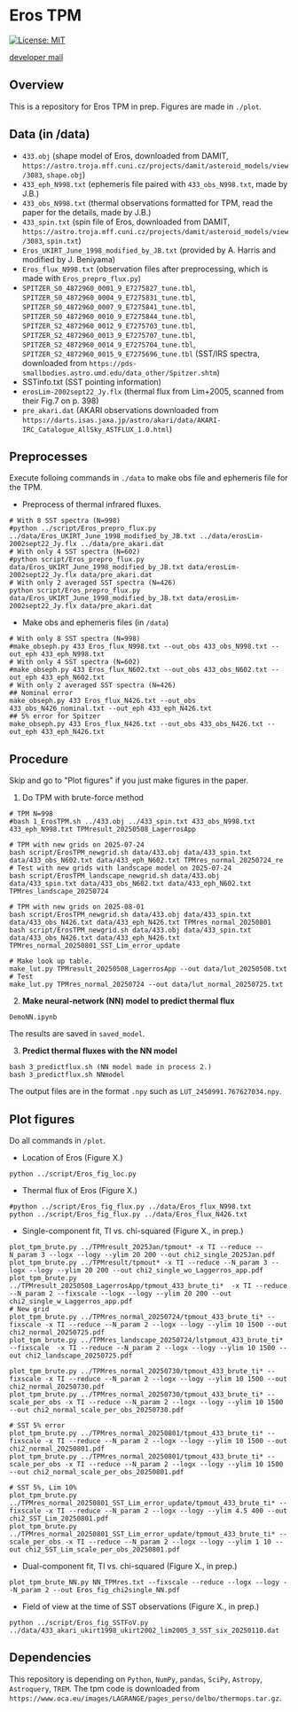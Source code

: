 # Eros TPM
[![License: MIT](https://img.shields.io/badge/License-MIT-yellow.svg)](https://opensource.org/licenses/MIT)

[developer mail](mailto:jbeniyama@oca.eu)

## Overview
This is a repository for Eros TPM in prep.
Figures are made in `./plot`.

## Data (in /data)
* `433.obj` (shape model of Eros, downloaded from DAMIT, `https://astro.troja.mff.cuni.cz/projects/damit/asteroid_models/view/3083`, `shape.obj`)
* `433_eph_N998.txt` (ephemeris file paired with `433_obs_N998.txt`, made by J.B.)
* `433_obs_N998.txt` (thermal observations formatted for TPM, read the paper for the details, made by J.B.)
* `433_spin.txt` (spin file of Eros, downloaded from DAMIT, `https://astro.troja.mff.cuni.cz/projects/damit/asteroid_models/view/3083`, `spin.txt`)
* `Eros_UKIRT_June_1998_modified_by_JB.txt` (provided by A. Harris and modified by J. Beniyama)
* `Eros_flux_N998.txt` (observation files after preprocessing, which is made with `Eros_prepro_flux.py`)
* `SPITZER_S0_4872960_0001_9_E7275827_tune.tbl`, `SPITZER_S0_4872960_0004_9_E7275831_tune.tbl`,
  `SPITZER_S0_4872960_0007_9_E7275841_tune.tbl`, `SPITZER_S0_4872960_0010_9_E7275844_tune.tbl`,
  `SPITZER_S2_4872960_0012_9_E7275703_tune.tbl`, `SPITZER_S2_4872960_0013_9_E7275707_tune.tbl`,
  `SPITZER_S2_4872960_0014_9_E7275704_tune.tbl`, `SPITZER_S2_4872960_0015_9_E7275696_tune.tbl`
  (SST/IRS spectra, downloaded from `https://pds-smallbodies.astro.umd.edu/data_other/Spitzer.shtm`)
* SSTinfo.txt (SST pointing information)
* `erosLim-2002sept22_Jy.flx` (thermal flux from Lim+2005, scanned from their Fig.7 on p. 398)
* `pre_akari.dat` (AKARI observations downloaded from `https://darts.isas.jaxa.jp/astro/akari/data/AKARI-IRC_Catalogue_AllSky_ASTFLUX_1.0.html`)

## Preprocesses
Execute folloing commands in `./data` to make obs file and ephemeris file for the TPM.

- Preprocess of thermal infrared fluxes.
``` 
# With 8 SST spectra (N=998)
#python ../script/Eros_prepro_flux.py ../data/Eros_UKIRT_June_1998_modified_by_JB.txt ../data/erosLim-2002sept22_Jy.flx ../data/pre_akari.dat
# With only 4 SST spectra (N=602)
#python script/Eros_prepro_flux.py data/Eros_UKIRT_June_1998_modified_by_JB.txt data/erosLim-2002sept22_Jy.flx data/pre_akari.dat
# With only 2 averaged SST spectra (N=426)
python script/Eros_prepro_flux.py data/Eros_UKIRT_June_1998_modified_by_JB.txt data/erosLim-2002sept22_Jy.flx data/pre_akari.dat
``` 

- Make obs and ephemeris files (in `/data`)
```
# With only 8 SST spectra (N=998)
#make_obseph.py 433 Eros_flux_N998.txt --out_obs 433_obs_N998.txt --out_eph 433_eph_N998.txt
# With only 4 SST spectra (N=602)
#make_obseph.py 433 Eros_flux_N602.txt --out_obs 433_obs_N602.txt --out_eph 433_eph_N602.txt
# With only 2 averaged SST spectra (N=426)
## Nominal error
make_obseph.py 433 Eros_flux_N426.txt --out_obs 433_obs_N426_nominal.txt --out_eph 433_eph_N426.txt
## 5% error for Spitzer
make_obseph.py 433 Eros_flux_N426.txt --out_obs 433_obs_N426.txt --out_eph 433_eph_N426.txt
```

## Procedure
Skip and go to "Plot figures" if you just make figures in the paper.

1. Do TPM with brute-force method
```
# TPM N=998
#bash 1_ErosTPM.sh ../433.obj ../433_spin.txt 433_obs_N998.txt 433_eph_N998.txt TPMresult_20250508_LagerrosApp

# TPM with new grids on 2025-07-24
bash script/ErosTPM_newgrid.sh data/433.obj data/433_spin.txt data/433_obs_N602.txt data/433_eph_N602.txt TPMres_normal_20250724_re
# Test with new grids with landscape model on 2025-07-24
bash script/ErosTPM_landscape_newgrid.sh data/433.obj data/433_spin.txt data/433_obs_N602.txt data/433_eph_N602.txt TPMres_landscape_20250724

# TPM with new grids on 2025-08-01
bash script/ErosTPM_newgrid.sh data/433.obj data/433_spin.txt data/433_obs_N426.txt data/433_eph_N426.txt TPMres_normal_20250801
bash script/ErosTPM_newgrid.sh data/433.obj data/433_spin.txt data/433_obs_N426.txt data/433_eph_N426.txt TPMres_normal_20250801_SST_Lim_error_update

```

```
# Make look up table.
make_lut.py TPMresult_20250508_LagerrosApp --out data/lut_20250508.txt
# Test
make_lut.py TPMres_normal_20250724 --out data/lut_normal_20250725.txt
```

2. **Make neural-network (NN) model to predict thermal flux**
```
DemoNN.ipynb
```
The results are saved in `saved_model`.

3. **Predict thermal fluxes with the NN model**
```
bash 3_predictflux.sh (NN model made in process 2.)
bash 3_predictflux.sh NNmodel
```
The output files are in the format `.npy` such as `LUT_2450991.767627034.npy`.


## Plot figures
Do all commands in `/plot`.

- Location of Eros (Figure X.)
``` 
python ../script/Eros_fig_loc.py
```

- Thermal flux of Eros (Figure X.)
``` 
#python ../script/Eros_fig_flux.py ../data/Eros_flux_N998.txt
python ../script/Eros_fig_flux.py ../data/Eros_flux_N426.txt
```

- Single-component fit, TI vs. chi-squared (Figure X., in prep.)
```
plot_tpm_brute.py ../TPMresult_2025Jan/tpmout* -x TI --reduce --N_param 3 --logx --logy --ylim 20 200 --out chi2_single_2025Jan.pdf
plot_tpm_brute.py ../TPMresult/tpmout* -x TI --reduce --N_param 3 --logx --logy --ylim 20 200 --out chi2_single_wo_Laggerros_app.pdf
plot_tpm_brute.py ../TPMresult_20250508_LagerrosApp/tpmout_433_brute_ti*  -x TI --reduce --N_param 2 --fixscale --logx --logy --ylim 20 200 --out chi2_single_w_Laggerros_app.pdf
# New grid 
plot_tpm_brute.py ../TPMres_normal_20250724/tpmout_433_brute_ti* --fixscale -x TI --reduce --N_param 2 --logx --logy --ylim 10 1500 --out chi2_normal_20250725.pdf
plot_tpm_brute.py ../TPMres_landscape_20250724/lstpmout_433_brute_ti* --fixscale  -x TI --reduce --N_param 2 --logx --logy --ylim 10 1500 --out chi2_landscape_20250725.pdf

plot_tpm_brute.py ../TPMres_normal_20250730/tpmout_433_brute_ti* --fixscale -x TI --reduce --N_param 2 --logx --logy --ylim 10 1500 --out chi2_normal_20250730.pdf
plot_tpm_brute.py ../TPMres_normal_20250730/tpmout_433_brute_ti* --scale_per_obs -x TI --reduce --N_param 2 --logx --logy --ylim 10 1500 --out chi2_normal_scale_per_obs_20250730.pdf

# SST 5% error
plot_tpm_brute.py ../TPMres_normal_20250801/tpmout_433_brute_ti* --fixscale -x TI --reduce --N_param 2 --logx --logy --ylim 10 1500 --out chi2_normal_20250801.pdf
plot_tpm_brute.py ../TPMres_normal_20250801/tpmout_433_brute_ti* --scale_per_obs -x TI --reduce --N_param 2 --logx --logy --ylim 10 1500 --out chi2_normal_scale_per_obs_20250801.pdf

# SST 5%, Lim 10%
plot_tpm_brute.py ../TPMres_normal_20250801_SST_Lim_error_update/tpmout_433_brute_ti* --fixscale -x TI --reduce --N_param 2 --logx --logy --ylim 4.5 400 --out chi2_SST_Lim_20250801.pdf
plot_tpm_brute.py ../TPMres_normal_20250801_SST_Lim_error_update/tpmout_433_brute_ti* --scale_per_obs -x TI --reduce --N_param 2 --logx --logy --ylim 1 10 --out chi2_SST_Lim_scale_per_obs_20250801.pdf
```

- Dual-component fit, TI vs. chi-squared (Figure X., in prep.)
```
plot_tpm_brute_NN.py NN_TPMres.txt --fixscale --reduce --logx --logy --N_param 2 --out Eros_fig_chi2single_NN.pdf
```

- Field of view at the time of SST observations (Figure X., in prep.)
```
python ../script/Eros_fig_SSTFoV.py ../data/433_akari_ukirt1998_ukirt2002_lim2005_3_SST_six_20250110.dat
``` 

## Dependencies
This repository is depending on `Python`, `NumPy`, `pandas`, `SciPy`, `Astropy`, `Astroquery`, `TREM`.
The tpm code is downloaded from `https://www.oca.eu/images/LAGRANGE/pages_perso/delbo/thermops.tar.gz`.
